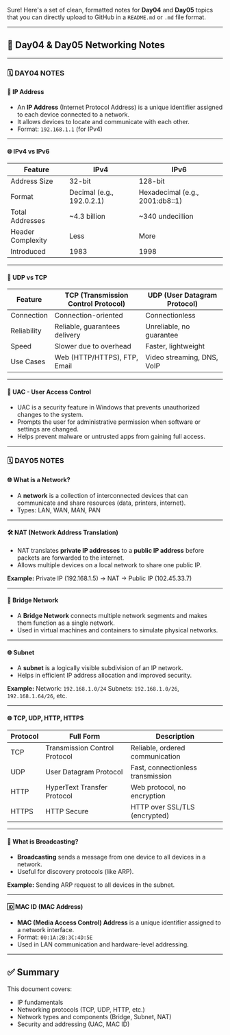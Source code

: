 Sure! Here's a set of clean, formatted notes for **Day04** and **Day05** topics that you can directly upload to GitHub in a `README.md` or `.md` file format.

---

## 📘 Day04 & Day05 Networking Notes

---

### 🗓️ **DAY04 NOTES**

#### 📌 IP Address

* An **IP Address** (Internet Protocol Address) is a unique identifier assigned to each device connected to a network.
* It allows devices to locate and communicate with each other.
* Format: `192.168.1.1` (for IPv4)

---

#### 🌐 IPv4 vs IPv6

| Feature           | IPv4                      | IPv6                             |
| ----------------- | ------------------------- | -------------------------------- |
| Address Size      | 32-bit                    | 128-bit                          |
| Format            | Decimal (e.g., 192.0.2.1) | Hexadecimal (e.g., 2001\:db8::1) |
| Total Addresses   | \~4.3 billion             | \~340 undecillion                |
| Header Complexity | Less                      | More                             |
| Introduced        | 1983                      | 1998                             |

---

#### 🔁 UDP vs TCP

| Feature     | TCP (Transmission Control Protocol) | UDP (User Datagram Protocol) |
| ----------- | ----------------------------------- | ---------------------------- |
| Connection  | Connection-oriented                 | Connectionless               |
| Reliability | Reliable, guarantees delivery       | Unreliable, no guarantee     |
| Speed       | Slower due to overhead              | Faster, lightweight          |
| Use Cases   | Web (HTTP/HTTPS), FTP, Email        | Video streaming, DNS, VoIP   |

---

#### 🔐 UAC - User Access Control

* UAC is a security feature in Windows that prevents unauthorized changes to the system.
* Prompts the user for administrative permission when software or settings are changed.
* Helps prevent malware or untrusted apps from gaining full access.

---

### 🗓️ **DAY05 NOTES**

#### 🌐 What is a Network?

* A **network** is a collection of interconnected devices that can communicate and share resources (data, printers, internet).
* Types: LAN, WAN, MAN, PAN

---

#### 🛠️ NAT (Network Address Translation)

* NAT translates **private IP addresses** to a **public IP address** before packets are forwarded to the internet.
* Allows multiple devices on a local network to share one public IP.

**Example:**
Private IP (192.168.1.5) → NAT → Public IP (102.45.33.7)

---

#### 🌉 Bridge Network

* A **Bridge Network** connects multiple network segments and makes them function as a single network.
* Used in virtual machines and containers to simulate physical networks.

---

#### 🌐 Subnet

* A **subnet** is a logically visible subdivision of an IP network.
* Helps in efficient IP address allocation and improved security.

**Example:**
Network: `192.168.1.0/24`
Subnets: `192.168.1.0/26`, `192.168.1.64/26`, etc.

---

#### 🌐 TCP, UDP, HTTP, HTTPS

| Protocol | Full Form                     | Description                       |
| -------- | ----------------------------- | --------------------------------- |
| TCP      | Transmission Control Protocol | Reliable, ordered communication   |
| UDP      | User Datagram Protocol        | Fast, connectionless transmission |
| HTTP     | HyperText Transfer Protocol   | Web protocol, no encryption       |
| HTTPS    | HTTP Secure                   | HTTP over SSL/TLS (encrypted)     |

---

#### 📢 What is Broadcasting?

* **Broadcasting** sends a message from one device to all devices in a network.
* Useful for discovery protocols (like ARP).

**Example:**
Sending ARP request to all devices in the subnet.

---

#### 🆔 MAC ID (MAC Address)

* **MAC (Media Access Control) Address** is a unique identifier assigned to a network interface.
* Format: `00:1A:2B:3C:4D:5E`
* Used in LAN communication and hardware-level addressing.

---

## ✅ Summary

This document covers:

* IP fundamentals
* Networking protocols (TCP, UDP, HTTP, etc.)
* Network types and components (Bridge, Subnet, NAT)
* Security and addressing (UAC, MAC ID)


